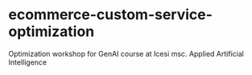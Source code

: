 # ecommerce-custom-service-optimization
Optimization workshop for GenAI course at Icesi msc. Applied Artificial Intelligence
